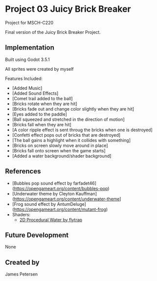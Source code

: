 # Project 03 Juicy Brick Breaker

Project for MSCH-C220

Final version of the Juicy Brick Breaker Project.

## Implementation

Built using Godot 3.5.1

All sprites were created by myself

Features Included:

* [Added Music]
* [Added Sound Effects]
* [Comet trail added to the ball]
* [Bricks rotate when they are hit]
* [Bricks fade out and change color slightly when they are hit]
* [Eyes added to the paddle]
* [Ball squeezed and stretched in the direction of motion]
* [Bricks fall when they are hit]
* [A color ripple effect is sent throug the bricks when one is destroyed]
* [Confetti effect pops out of bricks that are destroyed]
* [The ball gains a highlight when it collides with something]
* [Bricks on screen slowly move around in place]
* [Bricks fall onto screen when the game starts]
* [Added a water background/shader background]


## References
* [Bubbles pop sound effect by farfadet46] (https://opengameart.org/content/bubbles-pop)
* [Underwater theme by Cleyton Kauffman] (https://opengameart.org/content/underwater-theme]
* [Frog sound effect by AntumDeluge] (https://opengameart.org/content/mutant-frog)
* Shaders:
  * [2D Procedural Water by flytrap](https://godotshaders.com/shader/perlin-procedural-water/)

## Future Development

None

## Created by
James Petersen
